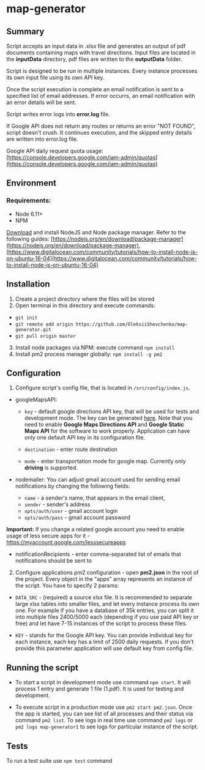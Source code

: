 # map-generator

## Summary
Script accepts an input data in .xlsx file and generates an output of pdf documents containing maps with travel directions. Input files are located in the **inputData** directory, pdf files are written to the **outputData** folder.

Script is designed to be run in multiple instances. Every instance processes its own input file using its own API key. 

Once the script execution is complete an email notification is sent to a specified list of email addresses. If error occurrs, an email notification with an error details will be sent. 

Script writes error logs into **error.log** file. 

If Google API does not return any routes or returns an error "NOT FOUND", script doesn't crush. It continues execution, and the skipped entry details are written into error.log file. 

Google API daily request quota usage: [https://console.developers.google.com/iam-admin/quotas](https://console.developers.google.com/iam-admin/quotas)

## Environment
### Requirements:
* Node 6.11+
* NPM

[Download](https://nodejs.org/en/download/) and install NodeJS and Node package manager. Refer to the following guides: [https://nodejs.org/en/download/package-manager](https://nodejs.org/en/download/package-manager), [https://www.digitalocean.com/community/tutorials/how-to-install-node-js-on-ubuntu-16-04](https://www.digitalocean.com/community/tutorials/how-to-install-node-js-on-ubuntu-16-04)

## Installation

1. Create a project directory where the files will be stored
2. Open terminal in this directory and execute commands:
  * `git init`
  * `git remote add origin https://github.com/OleksiiShevchenko/map-generator.git`
  * `git pull origin master`
3. Install node packages via NPM: execute command `npm install`
4. Install pm2 process manager globally: `npm install -g pm2`

## Configuration

1. Configure script's config file, that is located in `/src/config/index.js`.
 
 * googleMapsAPI:
   * `key` - default google directions API key, that will be used for tests and development mode. The key can be generated [here](https://console.developers.google.com/apis/library). Note that you need to enable **Google Maps Directions API** and **Google Static Maps API** for the software to work properly. Application can have only one default API key in its configuration file.
 
   * `destination` - enter route destination
 
   * `mode` - enter transportation mode for google map. Currently only **driving** is supported.  

* nodemailer:
You can adjust gmail account used for sending email notifications by changing the following fields:
  * `name` - a sender's name, that appears in the email client,
  * `sender` - sender's address
  * `opts/auth/user` - gmail account login
  * `opts/auth/pass` - gmail account password

**Important:** If you change a related google account you need to enable usage of less secure apps for it - https://myaccount.google.com/lesssecureapps

* notificationRecipients - enter comma-separated list of emails that notifications should be sent to

2. Configure applications pm2 configuration - open **pm2.json** in the root of the project. 
Every object in the "apps" array represents an instance of the script. You have to specify 2 params:

* `DATA_SRC` - (required) a source xlsx file. It is recommended to separate large xlsx tables into smaller files, and let every instance process its own one. For example if you have a database of 35k entries, you can split it into multiple files 2400/5000 each (depending if you use paid API key or free) and let have 7-15 instances of the script to process these files.

* `KEY` - stands for the Google API key. You can provide individual key for each instance, each key has a limit of 2500 daily requests. If you don't provide this parameter application will use default key from config file. 

## Running the script

* To start a script in development mode use command `npm start`. It will process 1 entry and generate 1 file (1.pdf). It is used for testing and development. 

* To execute script in a production mode use `pm2 start pm2.json`. Once the app is started, you can see list of all processes and their status via command `pm2 list`. To see logs in real time use command `pm2 logs` or `pm2 logs map-generator1` to see logs for particular instance of the script.

## Tests

To run a test suite use `npm test` command



